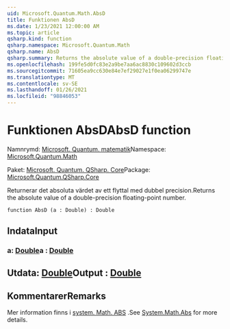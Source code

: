 ```yaml
---
uid: Microsoft.Quantum.Math.AbsD
title: Funktionen AbsD
ms.date: 1/23/2021 12:00:00 AM
ms.topic: article
qsharp.kind: function
qsharp.namespace: Microsoft.Quantum.Math
qsharp.name: AbsD
qsharp.summary: Returns the absolute value of a double-precision floating-point number.
ms.openlocfilehash: 199fe5d0fc83e2a9be7aa6ac8830c109602d3ccb
ms.sourcegitcommit: 71605ea9cc630e84e7ef29027e1f0ea06299747e
ms.translationtype: MT
ms.contentlocale: sv-SE
ms.lasthandoff: 01/26/2021
ms.locfileid: "98846053"
---
```

# <a name="absd-function"></a><span data-ttu-id="abfae-102">Funktionen AbsD</span><span class="sxs-lookup"><span data-stu-id="abfae-102">AbsD function</span></span>

<span data-ttu-id="abfae-103">Namnrymd: [Microsoft. Quantum. matematik](xref:Microsoft.Quantum.Math)</span><span class="sxs-lookup"><span data-stu-id="abfae-103">Namespace: [Microsoft.Quantum.Math](xref:Microsoft.Quantum.Math)</span></span>

<span data-ttu-id="abfae-104">Paket: [Microsoft. Quantum. QSharp. Core](https://nuget.org/packages/Microsoft.Quantum.QSharp.Core)</span><span class="sxs-lookup"><span data-stu-id="abfae-104">Package: [Microsoft.Quantum.QSharp.Core](https://nuget.org/packages/Microsoft.Quantum.QSharp.Core)</span></span>


<span data-ttu-id="abfae-105">Returnerar det absoluta värdet av ett flyttal med dubbel precision.</span><span class="sxs-lookup"><span data-stu-id="abfae-105">Returns the absolute value of a double-precision floating-point number.</span></span>

```qsharp
function AbsD (a : Double) : Double
```


## <a name="input"></a><span data-ttu-id="abfae-106">Indata</span><span class="sxs-lookup"><span data-stu-id="abfae-106">Input</span></span>

### <a name="a--double"></a><span data-ttu-id="abfae-107">a: [Double](xref:microsoft.quantum.lang-ref.double)</span><span class="sxs-lookup"><span data-stu-id="abfae-107">a : [Double](xref:microsoft.quantum.lang-ref.double)</span></span>





## <a name="output--double"></a><span data-ttu-id="abfae-108">Utdata: [Double](xref:microsoft.quantum.lang-ref.double)</span><span class="sxs-lookup"><span data-stu-id="abfae-108">Output : [Double](xref:microsoft.quantum.lang-ref.double)</span></span>



## <a name="remarks"></a><span data-ttu-id="abfae-109">Kommentarer</span><span class="sxs-lookup"><span data-stu-id="abfae-109">Remarks</span></span>

<span data-ttu-id="abfae-110">Mer information finns i [system. Math. ABS](https://docs.microsoft.com/dotnet/api/system.math.abs) .</span><span class="sxs-lookup"><span data-stu-id="abfae-110">See [System.Math.Abs](https://docs.microsoft.com/dotnet/api/system.math.abs) for more details.</span></span>